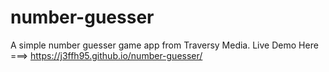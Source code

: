 # number-guesser
A simple number guesser game app from Traversy Media.
Live Demo Here ===> https://j3ffh95.github.io/number-guesser/
